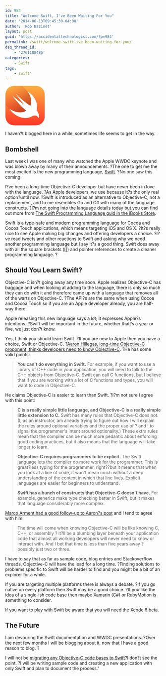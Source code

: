 ```yaml
---
id: 984
title: "Welcome Swift, I've Been Waiting For You"
date: '2014-06-13T09:45:30-04:00'
author: 'Rob Bazinet'
layout: post
guid: 'https://accidentaltechnologist.com/?p=984'
permalink: /swift/welcome-swift-ive-been-waiting-for-you/
dsq_thread_id:
    - '2761188485'
categories:
    - Swift
tags:
    - swift'
---
```

![Swift hero](/assets/img/2014/06/swift-hero.png "swift-hero.png")

I haven?t blogged here in a while, sometimes life seems to get in the way.

## Bombshell

Last week I was one of many who watched the Apple WWDC keynote and was blown away by many of their announcements. ?The one to get me the most excited is the new programming language, [Swift](https://developer.apple.com/swift/). ?No one saw this coming.

I?ve been a long-time Objective-C developer but have never been in love with the language. ?As Apple developers, we use because it?s the only real option?until now. ?Swift is introduced as an alternative to Objective-C, not a replacement, and to me resembles Go and C# with many of the language constructs. ?I?m not going into the language details today but you can find out more from [The Swift Programming Language guid in the iBooks Store](https://itunes.apple.com/us/book/the-swift-programming-language/id881256329?mt=11).

Swift is a type-safe and modern programming language for Cocoa and Cocoa Touch applications, which means targeting iOS and OS X. ?It?s really nice to see Apple making big changes and offering developers a choice. ?I?ve read tweets and other reactions to Swift and asking why we need another programming language but I say it?s a good thing. Swift does away with all the square brackets (\[\]) and pointer references to create a cleaner programming language. ?

## Should You Learn Swift?

Objective-C isn?t going away any time soon. Apple realizes Objective-C has baggage and when looking at adding to the language, there is only so much they can do with it and therefore came up with a language that removes all of the warts on Objective-C. ?The API?s are the same when using Cocoa and Cocoa Touch so if you are an Apple developer already, you are half-way there.

Apple releasing this new language says a lot; it expresses Apple?s intentions. ?Swift will be important in the future, whether that?s a year or five, we just don?t know.

Yes, I think you should learn Swift. ?If you are new to Apple then you have a choice, Swift or Objective-C. ?[Aaron Hillegas, long-time Objective-C proponent, thinks developers need to know Objective-C](https://www.bignerdranch.com/blog/ios-developers-need-to-know-objective-c/). ?He has some valid points:

> **You can't do everything in Swift.** For example, if you want to use a library of C++ code in your application, you will need to talk to the C++ objects from Objective-C. Swift can call C functions, but I believe that if you are working with a lot of C functions and types, you will want to code in Objective-C.

He claims Objective-C is easier to learn than Swift. ?I?m not sure I agree with this point:

> **C is a really simple little language, and Objective-C is a really simple little extension to C.** Swift has many rules that Objective-C does not. (I, as an instructor, am already trying to figure out how I will explain the rules around optional variables and the proper use of ? and ! to signal the programmer's intent around optionality.) These extra rules mean that the compiler can be much more pedantic about enforcing good coding practices, but it also means that the language will take longer to learn.
> 
> **Objective-C requires programmers to be explicit.** The Swift language lets the compiler do more work for the programmer. This is great?less typing for the programmer, right??but it means that when you look at a line of code, it won't mean much without a deep understanding of the context in which that line lives. Explicit languages are easier for beginners to understand.
> 
> **Swift has a bunch of constructs that Objective-C doesn't have.** For example, generics make type checking better in Swift, but it makes that language considerably more complex.

[Marco Arment had a good follow-up to Aaron?s post](https://www.marco.org/2014/06/12/ios-developers-need-to-know-objective-c) and I tend to agree with him:

> The time will come when knowing Objective-C will be like knowing C, C++, or assembly ? it?ll be a plumbing layer beneath your application code that almost all working developers will never need to know or interact with. And I bet that time is less than five years away ? possibly just two or three.

I have to say that as far as sample code, blog entries and Stackoverflow threads, Objective-C will have the lead for a long time. ?Finding solutions to problems specific to Swift will be harder to find and you might be a bit of an explorer for a while.

If you are targeting multiple platforms there is always a debate. ?If you go native on every platform then Swift may be a good choice. ?If you like the idea of a single-ish code base then maybe Xamarin (C#) or RubyMotion is something to consider.

If you want to play with Swift be aware that you will need the Xcode 6 beta.

## The Future

I am devouring the Swift documentation and WWDC presentations. ?Over the next few months I will be blogging about it, now that I have a good reason to blog. ?

I will not be [migrating any Objective-C code bases to Swift](https://developer.apple.com/library/prerelease/ios/documentation/swift/conceptual/buildingcocoaapps/Migration.html)?I don?t see the point. ?I will be writing sample code and creating a new application with only Swift and plan to document the process."